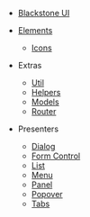* [Blackstone UI](/README.md)

* [Elements](/elements/README.md)
    * [Icons](./icons.md)

* Extras
    * [Util](/util/README.md)
    * [Helpers](/helpers/README.md)
    * [Models](/models/README.md)
    * [Router](/router/README.md)

* Presenters
    * [Dialog](/presenters/dialog/README.md)
    * [Form Control](/presenters/form-control/README.md)
    * [List](/presenters/list/README.md)
    * [Menu](/presenters/menu/README.md)
    * [Panel](/presenters/panel/README.md)
    * [Popover](/presenters/popover/README.md)
    * [Tabs](/presenters/tabs/README.md)